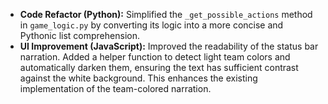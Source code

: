- **Code Refactor (Python):** Simplified the `_get_possible_actions` method in `game_logic.py` by converting its logic into a more concise and Pythonic list comprehension.
- **UI Improvement (JavaScript):** Improved the readability of the status bar narration. Added a helper function to detect light team colors and automatically darken them, ensuring the text has sufficient contrast against the white background. This enhances the existing implementation of the team-colored narration.